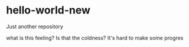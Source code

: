 # hello-world-new
Just another repository

what is this feeling? Is that the coldness? It's hard to make some progres
